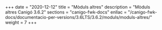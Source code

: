 +++
date        = "2020-12-12"
title       = "Mòduls altres"
description = "Mòduls altres Canigó 3.6.2"
sections    = "canigo-fwk-docs"
enllac		= "/canigo-fwk-docs/documentacio-per-versions/3.6LTS/3.6.2/moduls/moduls-altres/"
weight		= 7
+++
